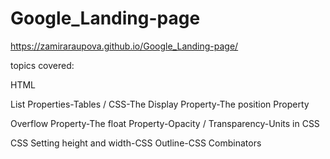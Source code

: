 # Google_Landing-page
https://zamiraraupova.github.io/Google_Landing-page/

topics covered: 

HTML

List Properties-Tables / CSS-The Display Property-The position Property

Overflow Property-The float Property-Opacity / Transparency-Units in CSS

CSS Setting height and width-CSS Outline-CSS Combinators
